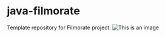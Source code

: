 # java-filmorate
Template repository for Filmorate project.
![This is an image](https://dbdiagram.io/d/6368b30fc9abfc611170b5d6)
